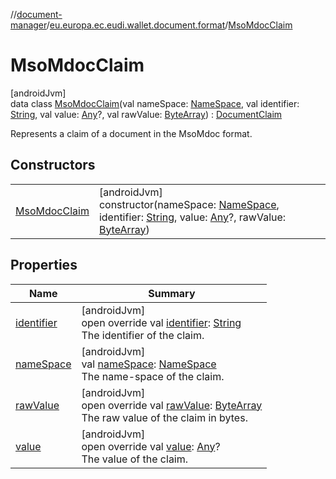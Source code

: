 //[document-manager](../../../index.md)/[eu.europa.ec.eudi.wallet.document.format](../index.md)/[MsoMdocClaim](index.md)

# MsoMdocClaim

[androidJvm]\
data class [MsoMdocClaim](index.md)(val
nameSpace: [NameSpace](../../eu.europa.ec.eudi.wallet.document/-name-space/index.md), val
identifier: [String](https://kotlinlang.org/api/latest/jvm/stdlib/kotlin/-string/index.html), val
value: [Any](https://kotlinlang.org/api/latest/jvm/stdlib/kotlin/-any/index.html)?, val
rawValue: [ByteArray](https://kotlinlang.org/api/latest/jvm/stdlib/kotlin/-byte-array/index.html)) : [DocumentClaim](../-document-claim/index.md)

Represents a claim of a document in the MsoMdoc format.

## Constructors

|                                    |                                                                                                                                                                                                                                                                                                                                                                                                        |
|------------------------------------|--------------------------------------------------------------------------------------------------------------------------------------------------------------------------------------------------------------------------------------------------------------------------------------------------------------------------------------------------------------------------------------------------------|
| [MsoMdocClaim](-mso-mdoc-claim.md) | [androidJvm]<br>constructor(nameSpace: [NameSpace](../../eu.europa.ec.eudi.wallet.document/-name-space/index.md), identifier: [String](https://kotlinlang.org/api/latest/jvm/stdlib/kotlin/-string/index.html), value: [Any](https://kotlinlang.org/api/latest/jvm/stdlib/kotlin/-any/index.html)?, rawValue: [ByteArray](https://kotlinlang.org/api/latest/jvm/stdlib/kotlin/-byte-array/index.html)) |

## Properties

| Name                        | Summary                                                                                                                                                                                     |
|-----------------------------|---------------------------------------------------------------------------------------------------------------------------------------------------------------------------------------------|
| [identifier](identifier.md) | [androidJvm]<br>open override val [identifier](identifier.md): [String](https://kotlinlang.org/api/latest/jvm/stdlib/kotlin/-string/index.html)<br>The identifier of the claim.             |
| [nameSpace](name-space.md)  | [androidJvm]<br>val [nameSpace](name-space.md): [NameSpace](../../eu.europa.ec.eudi.wallet.document/-name-space/index.md)<br>The name-space of the claim.                                   |
| [rawValue](raw-value.md)    | [androidJvm]<br>open override val [rawValue](raw-value.md): [ByteArray](https://kotlinlang.org/api/latest/jvm/stdlib/kotlin/-byte-array/index.html)<br>The raw value of the claim in bytes. |
| [value](value.md)           | [androidJvm]<br>open override val [value](value.md): [Any](https://kotlinlang.org/api/latest/jvm/stdlib/kotlin/-any/index.html)?<br>The value of the claim.                                 |
